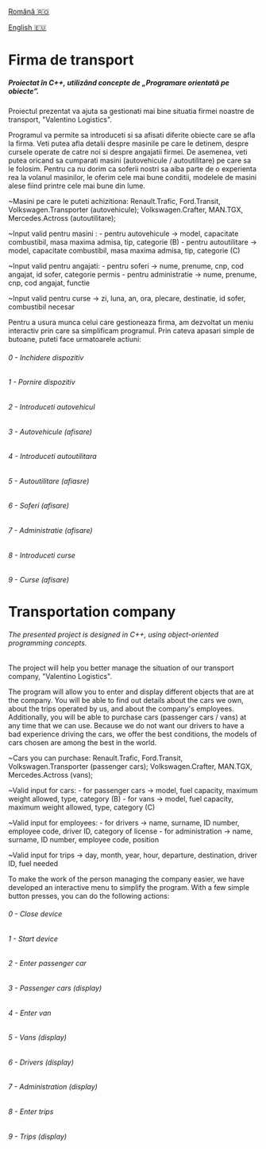 [Română :romania:](#firma-de-transport)

[English :eu:](#transportation-company)

# Firma de transport

##### Proiectat în C++, utilizând concepte de „Programare orientată pe obiecte”.
Proiectul prezentat va ajuta sa gestionati mai bine situatia firmei noastre de transport, "Valentino Logistics".

Programul va permite sa introduceti si sa afisati diferite obiecte care se afla la firma.
Veti putea afla detalii despre masinile pe care le detinem, despre cursele operate de catre noi si despre angajatii firmei.
De asemenea, veti putea oricand sa cumparati masini (autovehicule / autoutilitare) pe care sa le folosim.
Pentru ca nu dorim ca soferii nostri sa aiba parte de o experienta rea la volanul masinilor, le oferim cele mai bune conditii, modelele
de masini alese fiind printre cele mai bune din lume.

~Masini pe care le puteti achizitiona: Renault.Trafic, Ford.Transit, Volkswagen.Transporter (autovehicule);
				       Volkswagen.Crafter, MAN.TGX, Mercedes.Actross (autoutilitare);

~Input valid pentru masini : - pentru autovehicule -> model, capacitate combustibil, masa maxima admisa, tip, categorie (B)
		            - pentru autoutilitare -> model, capacitate combustibil, masa maxima admisa, tip, categorie (C)

~Input valid pentru angajati: - pentru soferi -> nume, prenume, cnp, cod angajat, id sofer, categorie permis
			     - pentru administratie -> nume, prenume, cnp, cod angajat, functie
 
~Input valid pentru curse -> zi, luna, an, ora, plecare, destinatie, id sofer, combustibil necesar

Pentru a usura munca celui care gestioneaza firma, am dezvoltat un meniu interactiv prin care sa simplificam programul. Prin cateva apasari simple
de butoane, puteti face urmatoarele actiuni:

###### 0 - Inchidere dispozitiv

###### 1 - Pornire dispozitiv

###### 2 - Introduceti autovehicul

###### 3 - Autovehicule (afisare)

###### 4 - Introduceti autoutilitara

###### 5 - Autoutilitare (afiasre)

###### 6 - Soferi (afisare)

###### 7 - Administratie (afisare)

###### 8 - Introduceti curse

###### 9 - Curse (afisare)


# Transportation company

###### The presented project is designed in C++, using object-oriented programming concepts. 
The project will help you better manage the situation of our transport company, "Valentino Logistics".

The program will allow you to enter and display different objects that are at the company. You will be able to find out details about the cars we own, about the trips operated by us, and about the company's employees. Additionally, you will be able to purchase cars (passenger cars / vans) at any time that we can use. Because we do not want our drivers to have a bad experience driving the cars, we offer the best conditions, the models of cars chosen are among the best in the world.

~Cars you can purchase: Renault.Trafic, Ford.Transit, Volkswagen.Transporter (passenger cars); Volkswagen.Crafter, MAN.TGX, Mercedes.Actross (vans);

~Valid input for cars: - for passenger cars -> model, fuel capacity, maximum weight allowed, type, category (B) - for vans -> model, fuel capacity, maximum weight allowed, type, category (C)

~Valid input for employees: - for drivers -> name, surname, ID number, employee code, driver ID, category of license - for administration -> name, surname, ID number, employee code, position

~Valid input for trips -> day, month, year, hour, departure, destination, driver ID, fuel needed

To make the work of the person managing the company easier, we have developed an interactive menu to simplify the program. With a few simple button presses, you can do the following actions:

###### 0 - Close device

###### 1 - Start device

###### 2 - Enter passenger car

###### 3 - Passenger cars (display)

###### 4 - Enter van

###### 5 - Vans (display)

###### 6 - Drivers (display)

###### 7 - Administration (display)

###### 8 - Enter trips

###### 9 - Trips (display)
